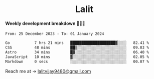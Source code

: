 <h1 align="center">Lalit</h1>

#### Weekly development breakdown 👨🏻‍💻
<!--START_SECTION:waka-->

```txt
From: 25 December 2023 - To: 01 January 2024

Go           7 hrs 21 mins   ████████████████████▓░░░░   82.41 %
CSS          48 mins         ██▒░░░░░░░░░░░░░░░░░░░░░░   09.03 %
Astro        34 mins         █▓░░░░░░░░░░░░░░░░░░░░░░░   06.40 %
JavaScript   10 mins         ▓░░░░░░░░░░░░░░░░░░░░░░░░   02.05 %
Markdown     0 secs          ░░░░░░░░░░░░░░░░░░░░░░░░░   00.07 %
```

<!--END_SECTION:waka-->

Reach me at → lalitvijay9480@gmail.com
